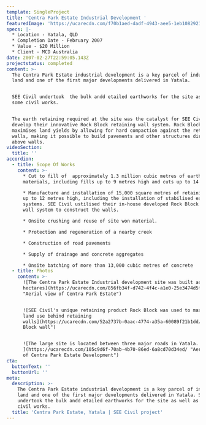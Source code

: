 ```yaml
---
template: SingleProject
title: 'Centra Park Estate Industrial Development '
featuredImage: 'https://ucarecdn.com/f70b1aed-dadf-4943-aee5-1eb108292179/'
specs: |-
  * Location - Yatala, QLD
  * Completion Date - February 2007
  * Value - $20 Million
  * Client - MCD Australia
date: 2007-02-27T22:59:05.143Z
projectstatus: completed
content: >-
  The Centra Park Estate industrial development is a key parcel of industrial
  land and one of the first major developments delivered in Yatala. 


  SEE Civil undertook  the bulk andd etailed earthworks for the site as well as
  some civil works. 


  The earth retaining required at the site was the catalyst for SEE Civil to
  develop their innovative Rock Block retaining wall system. Rock Block
  maximises land yields by allowing for hard compaction against the retaining
  walls, making it possible to build pavements and other structures directly
  above walls.
videoSection:
  title: ''
accordion:
  - title: Scope Of Works
    content: >-
      * Cut to fill of  approximately 1.3 million cubic metres of earthworks
      materials, including fills up to 9 metres high and cuts up to 14 metres. 

      * Manufacture and installation of 15,000 square metres of retaining walls
      up to 12 metres high, including the installation of stabilised earth grid
      systems. SEE Civil ustilised their in-house developed Rock Block retaining
      wall system to construct the walls. 

      * Onsite crushing and reuse of site won material. 

      * Protection and regeneration of a nearby creek 

      * Construction of road pavements

      * Supply of drainage and concrete aggregates 

      * Onsite batching of more than 13,000 cubic metres of concrete
  - title: Photos
    content: >-
      ![The Centra Park Estate Industrial development site was built across 64
      hectares](https://ucarecdn.com/856fb34f-d742-4f4c-a1e0-25e3474d5f9f/
      "Aerial view of Centra Park Estate")


      ![SEE Civil's unique retaining product Rock Block was used to maximise
      land use behind retaining
      walls](https://ucarecdn.com/52a2737b-0aac-4774-a35a-60089f21b1dd/ "Rock
      Block wall")


      ![The large site is located between three major roads in Yatala.
      ](https://ucarecdn.com/105c9d6f-70ab-4b70-86ed-6a8cd70d34ed/ "Aerial view
      of Centra Park Estate Development")
cta:
  buttonText: ''
  buttonUrl: ''
meta:
  description: >-
    The Centra Park Estate industrial development is a key parcel of industrial
    land and one of the first major developments delivered in Yatala. SEE Civil
    undertook the bulk andd etailed earthworks for the site as well as some
    civil works.
  title: 'Centra Park Estate, Yatala | SEE Civil project'
---
```


